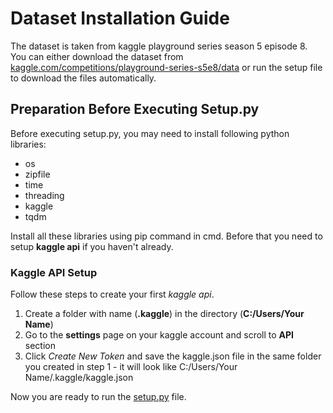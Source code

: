 # Dataset Installation Guide
The dataset is taken from kaggle playground series season 5 episode 8.
You can either download the dataset from [kaggle.com/competitions/playground-series-s5e8/data](https://www.kaggle.com/competitions/playground-series-s5e8/data) or run the setup file to download the files automatically.

## Preparation Before Executing Setup.py
Before executing setup.py, you may need to install following python libraries:

- os
- zipfile
- time
- threading
- kaggle
- tqdm

Install all these libraries using pip command in cmd.
Before that you need to setup **kaggle api** if you haven't already.

### Kaggle API Setup
Follow these steps to create your first *kaggle api*.
1. Create a folder with name (**.kaggle**) in the directory (**C:/Users/Your Name**)
2. Go to the **settings** page on your kaggle account and scroll to **API** section
3. Click *Create New Token* and save the kaggle.json file in the same folder you created in step 1 - it will look like C:/Users/Your Name/.kaggle/kaggle.json

Now you are ready to run the <ins>setup.py</ins> file.